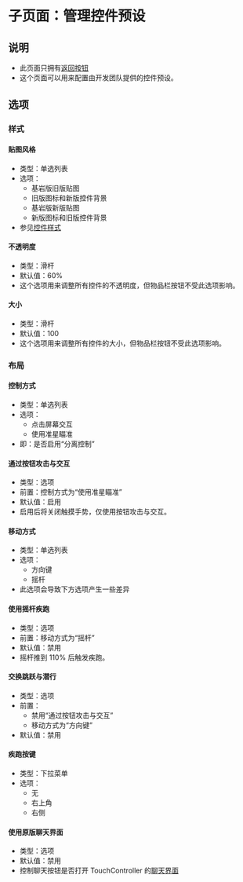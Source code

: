 # 子页面：管理控件预设

## 说明

- 此页面只拥有[返回按钮](../../界面框架.md#返回)
- 这个页面可以用来配置由开发团队提供的控件预设。

## 选项

### 样式

#### 贴图风格

- 类型：单选列表
- 选项：
  - 基岩版旧版贴图
  - 旧版图标和新版控件背景
  - 基岩版新版贴图
  - 新版图标和旧版控件背景
- 参见[控件样式](../../../../控件/控件样式)

#### 不透明度

- 类型：滑杆
- 默认值：60%
- 这个选项用来调整所有控件的不透明度，但物品栏按钮不受此选项影响。

#### 大小

- 类型：滑杆
- 默认值：100
- 这个选项用来调整所有控件的大小，但物品栏按钮不受此选项影响。

### 布局

#### 控制方式

- 类型：单选列表
- 选项：
  - 点击屏幕交互
  - 使用准星瞄准
- 即：是否启用“分离控制”

#### 通过按钮攻击与交互

- 类型：选项
- 前置：控制方式为“使用准星瞄准”
- 默认值：启用
- 启用后将关闭触摸手势，仅使用按钮攻击与交互。

#### 移动方式

- 类型：单选列表
- 选项：
  - 方向键
  - 摇杆
- 此选项会导致下方选项产生一些差异

#### 使用摇杆疾跑

- 类型：选项
- 前置：移动方式为“摇杆”
- 默认值：禁用
- 摇杆推到 110% 后触发疾跑。

#### 交换跳跃与潜行

- 类型：选项
- 前置：
  - 禁用“通过按钮攻击与交互”
  - 移动方式为“方向键”
- 默认值：禁用

#### 疾跑按键

- 类型：下拉菜单
- 选项：
  - 无
  - 右上角
  - 右侧

#### 使用原版聊天界面

- 类型：选项
- 默认值：禁用
- 控制聊天按钮是否打开 TouchController 的[聊天界面](../../../../GUI/聊天界面)
